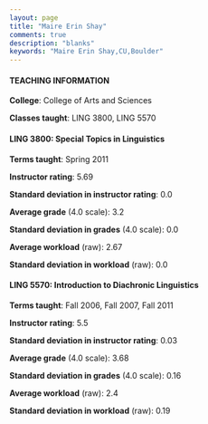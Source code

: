 ```yaml
---
layout: page
title: "Maire Erin Shay" 
comments: true
description: "blanks"
keywords: "Maire Erin Shay,CU,Boulder"
---
```

<head>
<script src="https://ajax.googleapis.com/ajax/libs/jquery/2.1.3/jquery.min.js"></script>
<script src="https://dl.dropboxusercontent.com/s/pc42nxpaw1ea4o9/highcharts.js?dl=0"></script>
<!-- <script src="../assets/js/highcharts.js"></script> -->
<style type="text/css">@font-face {
	font-family: "Bebas Neue";
	src: url(https://www.filehosting.org/file/details/544349/BebasNeue Regular.otf) format("opentype");
	}
	h1.Bebas { 
		font-family: "Bebas Neue", Verdana, Tahoma;
	}
</style>
</head>
	   
#### TEACHING INFORMATION

**College**: College of Arts and Sciences

**Classes taught**: LING 3800, LING 5570

#### LING 3800: Special Topics in Linguistics

**Terms taught**: Spring 2011

**Instructor rating**: 5.69

**Standard deviation in instructor rating**: 0.0

**Average grade** (4.0 scale): 3.2

**Standard deviation in grades** (4.0 scale): 0.0

**Average workload** (raw): 2.67

**Standard deviation in workload** (raw): 0.0

#### LING 5570: Introduction to Diachronic Linguistics

**Terms taught**: Fall 2006, Fall 2007, Fall 2011

**Instructor rating**: 5.5

**Standard deviation in instructor rating**: 0.03

**Average grade** (4.0 scale): 3.68

**Standard deviation in grades** (4.0 scale): 0.16

**Average workload** (raw): 2.4

**Standard deviation in workload** (raw): 0.19

